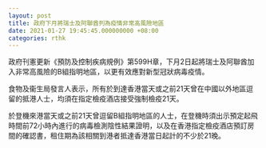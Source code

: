 ```yaml
---
layout: post
title: 政府下月將瑞士及阿聯酋列為疫情非常高風險地區
date: 2021-01-27 19:45:45.000000000 +08:00
categories: rthk
---
```


政府刊憲更新《預防及控制疾病規例》第599H章，下月2日起將瑞士及阿聯酋加入非常高風險的B組指明地區，以更有效應對新型冠狀病毒疫情。

食物及衞生局發言人表示，所有於到達香港當天或之前21天曾在中國以外地區逗留的抵港人士，均須在指定檢疫酒店接受強制檢疫21天。

於登機來港當天或之前21天曾逗留B組指明地區的人士，在登機時須出示預定起飛時間前72小時內進行的病毒檢測陰性結果證明，以及在香港指定檢疫酒店預訂房間的確認書，租住期為該相關到港者抵達香港當日起計的不少於21晚。
